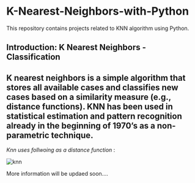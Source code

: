 # K-Nearest-Neighbors-with-Python
This repository contains projects related to KNN algorithm using Python.

## Introduction: K Nearest Neighbors - Classification
K nearest neighbors is a simple algorithm that stores all available cases and classifies new cases based 
on a similarity measure (e.g., distance functions). KNN has been used in statistical estimation and pattern 
recognition already in the beginning of 1970’s as a non-parametric technique.
----------------------------------------------------------------------------------------------------------------
_Knn uses follwoing as a distance function_ :  

  ![knn](http://www.saedsayad.com/images/KNN_similarity.png)
 
More information will be updaed soon....
